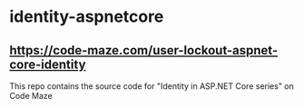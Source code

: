 # identity-aspnetcore
##  https://code-maze.com/user-lockout-aspnet-core-identity
This repo contains the source code for "Identity in ASP.NET Core series" on Code Maze